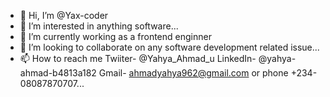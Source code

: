 - 👋 Hi, I’m @Yax-coder
- 👀 I’m interested in anything software...
- 🌱 I’m currently working as a frontend enginner
- 💞️ I’m looking to collaborate on any software development related issue...
- 📫 How to reach me Twiiter- @Yahya_Ahmad_u LinkedIn- @yahya-ahmad-b4813a182 Gmail- ahmadyahya962@gmail.com or phone +234-08087870707...

<!---
Yax-coder/Yax-coder is a ✨ special ✨ repository because its `README.md` (this file) appears on your GitHub profile.
You can click the Preview link to take a look at your changes.
--->
